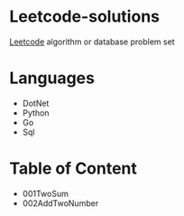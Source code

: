 # Leetcode-solutions

[Leetcode](https://leetcodechina.com/problemset/algorithms/) algorithm or database problem set

# Languages
- DotNet
- Python
- Go
- Sql

# Table of Content

- 001TwoSum
- 002AddTwoNumber